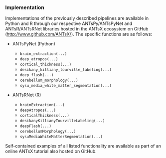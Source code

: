 
### Implementation

Implementations of the previously described pipelines are available in Python
and R through our respective ANTsPy/ANTsPyNet and ANTsR/ANTsRNet libraries 
hosted in the ANTsX ecosystem on GitHub (http://www.github.com/ANTsX/).  The
specific functions are as follows:

* ANTsPyNet (Python)
    * `brain_extraction(...)`
    * `deep_atropos(...)`
    * `cortical_thickness(...)`
    * `desikany_killiany_tourville_labeling(...)`
    * `deep_flash(...)`
    * `cerebellum_morphology(...)`
    * `sysu_media_white_matter_segmentation(...)`

* ANTsRNet (R)
    * `brainExtraction(...)`
    * `deepAtropos(...)`
    * `corticalThickness(...)`
    * `desikanyKillianyTourvilleLabeling(...)`
    * `deepFlash(...)`
    * `cerebellumMorphology(...)`
    * `sysuMediaWhiteMatterSegmentation(...)`

Self-contained examples of all listed functionality are available as part of 
an online ANTsX tutorial also hosted on GitHub.

